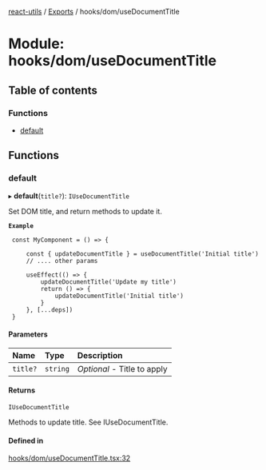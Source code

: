 [react-utils](../README.md) / [Exports](../modules.md) / hooks/dom/useDocumentTitle

# Module: hooks/dom/useDocumentTitle

## Table of contents

### Functions

- [default](hooks_dom_useDocumentTitle.md#default)

## Functions

### default

▸ **default**(`title?`): `IUseDocumentTitle`

Set DOM title, and return methods to update it.

**`Example`**

```
 const MyComponent = () => {

     const { updateDocumentTitle } = useDocumentTitle('Initial title')
     // .... other params

     useEffect(() => {
         updateDocumentTitle('Update my title')
         return () => {
             updateDocumentTitle('Initial title')
         }
     }, [...deps])
 }

```

#### Parameters

| Name | Type | Description |
| :------ | :------ | :------ |
| `title?` | `string` | *Optional* - Title to apply |

#### Returns

`IUseDocumentTitle`

Methods to update title. See IUseDocumentTitle.

#### Defined in

[hooks/dom/useDocumentTitle.tsx:32](https://github.com/mts88/react-utils/blob/bf85cb0/lib/hooks/dom/useDocumentTitle.tsx#L32)
